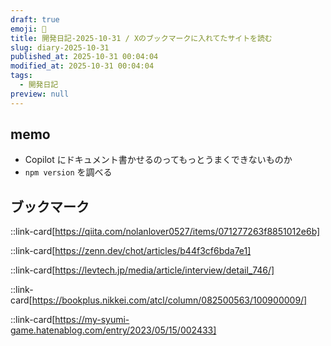 ```yaml
---
draft: true
emoji: 🌇
title: 開発日記-2025-10-31 / Xのブックマークに入れてたサイトを読む
slug: diary-2025-10-31
published_at: 2025-10-31 00:04:04
modified_at: 2025-10-31 00:04:04
tags:
  - 開発日記
preview: null
---
```


## memo

- Copilot にドキュメント書かせるのってもっとうまくできないものか
- `npm version` を調べる

## ブックマーク

::link-card[https://qiita.com/nolanlover0527/items/071277263f8851012e6b]

::link-card[https://zenn.dev/chot/articles/b44f3cf6bda7e1]

::link-card[https://levtech.jp/media/article/interview/detail_746/]

::link-card[https://bookplus.nikkei.com/atcl/column/082500563/100900009/]

::link-card[https://my-syumi-game.hatenablog.com/entry/2023/05/15/002433]
